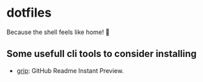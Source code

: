 # dotfiles

Because the shell feels like home! :metal:

## Some usefull cli tools to consider installing

- [grip](https://github.com/joeyespo/grip): GitHub Readme Instant Preview.
